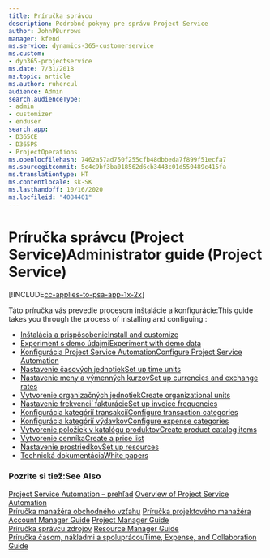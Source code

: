 ```yaml
---
title: Príručka správcu
description: Podrobné pokyny pre správu Project Service
author: JohnPBurrows
manager: kfend
ms.service: dynamics-365-customerservice
ms.custom:
- dyn365-projectservice
ms.date: 7/31/2018
ms.topic: article
ms.author: ruhercul
audience: Admin
search.audienceType:
- admin
- customizer
- enduser
search.app:
- D365CE
- D365PS
- ProjectOperations
ms.openlocfilehash: 7462a57ad750f255cfb48dbbeda7f899f51ecfa7
ms.sourcegitcommit: 5c4c9bf3ba018562d6cb3443c01d550489c415fa
ms.translationtype: HT
ms.contentlocale: sk-SK
ms.lasthandoff: 10/16/2020
ms.locfileid: "4084401"
---
```

# <a name="administrator-guide-project-service"></a><span data-ttu-id="d491d-103">Príručka správcu (Project Service)</span><span class="sxs-lookup"><span data-stu-id="d491d-103">Administrator guide (Project Service)</span></span>

[!INCLUDE[cc-applies-to-psa-app-1x-2x](../includes/cc-applies-to-psa-app-1x-2x.md)]

<span data-ttu-id="d491d-104">Táto príručka vás prevedie procesom inštalácie a konfigurácie:</span><span class="sxs-lookup"><span data-stu-id="d491d-104">This guide takes you through the process of installing and configuing :</span></span>  
  
- [<span data-ttu-id="d491d-105">Inštalácia a prispôsobenie</span><span class="sxs-lookup"><span data-stu-id="d491d-105">Install and customize</span></span>](install-customize.md)
- [<span data-ttu-id="d491d-106">Experiment s demo údajmi</span><span class="sxs-lookup"><span data-stu-id="d491d-106">Experiment with demo data</span></span>](use-demo-data.md)
- [<span data-ttu-id="d491d-107">Konfigurácia Project Service Automation</span><span class="sxs-lookup"><span data-stu-id="d491d-107">Configure Project Service Automation</span></span>](configure.md)
- [<span data-ttu-id="d491d-108">Nastavenie časových jednotiek</span><span class="sxs-lookup"><span data-stu-id="d491d-108">Set up time units</span></span>](set-up-time-units.md)
- [<span data-ttu-id="d491d-109">Nastavenie meny a výmenných kurzov</span><span class="sxs-lookup"><span data-stu-id="d491d-109">Set up currencies and exchange rates</span></span>](set-up-currencies-exchange-rates.md)
- [<span data-ttu-id="d491d-110">Vytvorenie organizačných jednotiek</span><span class="sxs-lookup"><span data-stu-id="d491d-110">Create organizational units</span></span>](create-organizational-units.md)
- [<span data-ttu-id="d491d-111">Nastavenie frekvencií fakturácie</span><span class="sxs-lookup"><span data-stu-id="d491d-111">Set up invoice frequencies</span></span>](set-up-invoice-frequencies.md)
- [<span data-ttu-id="d491d-112">Konfigurácia kategórií transakcií</span><span class="sxs-lookup"><span data-stu-id="d491d-112">Configure transaction categories</span></span>](configure-transaction-categories.md)
- [<span data-ttu-id="d491d-113">Konfigurácia kategórií výdavkov</span><span class="sxs-lookup"><span data-stu-id="d491d-113">Configure expense categories</span></span>](configure-expense-categories.md)
- [<span data-ttu-id="d491d-114">Vytvorenie položiek v katalógu produktov</span><span class="sxs-lookup"><span data-stu-id="d491d-114">Create product catalog items</span></span>](create-product-catalog-items.md)
- [<span data-ttu-id="d491d-115">Vytvorenie cenníka</span><span class="sxs-lookup"><span data-stu-id="d491d-115">Create a price list</span></span>](create-price-list.md)
- [<span data-ttu-id="d491d-116">Nastavenie prostriedkov</span><span class="sxs-lookup"><span data-stu-id="d491d-116">Set up resources</span></span>](set-up-resources.md)
- [<span data-ttu-id="d491d-117">Technická dokumentácia</span><span class="sxs-lookup"><span data-stu-id="d491d-117">White papers</span></span>](white-papers.md)
  
### <a name="see-also"></a><span data-ttu-id="d491d-118">Pozrite si tiež:</span><span class="sxs-lookup"><span data-stu-id="d491d-118">See Also</span></span>  
 <span data-ttu-id="d491d-119">[Project Service Automation – prehľad](../psa/overview.md)  </span><span class="sxs-lookup"><span data-stu-id="d491d-119">[Overview of Project Service Automation](../psa/overview.md)  </span></span>  
 <span data-ttu-id="d491d-120">[Príručka manažéra obchodného vzťahu](../psa/account-manager-guide.md) [Príručka projektového manažéra](../psa/project-manager-guide.md) </span><span class="sxs-lookup"><span data-stu-id="d491d-120">[Account Manager Guide](../psa/account-manager-guide.md) [Project Manager Guide](../psa/project-manager-guide.md) </span></span>  
 <span data-ttu-id="d491d-121">[Príručka správcu zdrojov](../psa/resource-manager-guide.md) </span><span class="sxs-lookup"><span data-stu-id="d491d-121">[Resource Manager Guide](../psa/resource-manager-guide.md) </span></span>  
 [<span data-ttu-id="d491d-122">Príručka časom, nákladmi a spoluprácou</span><span class="sxs-lookup"><span data-stu-id="d491d-122">Time, Expense, and Collaboration Guide</span></span>](../psa/time-expense-collaboration-guide.md)
